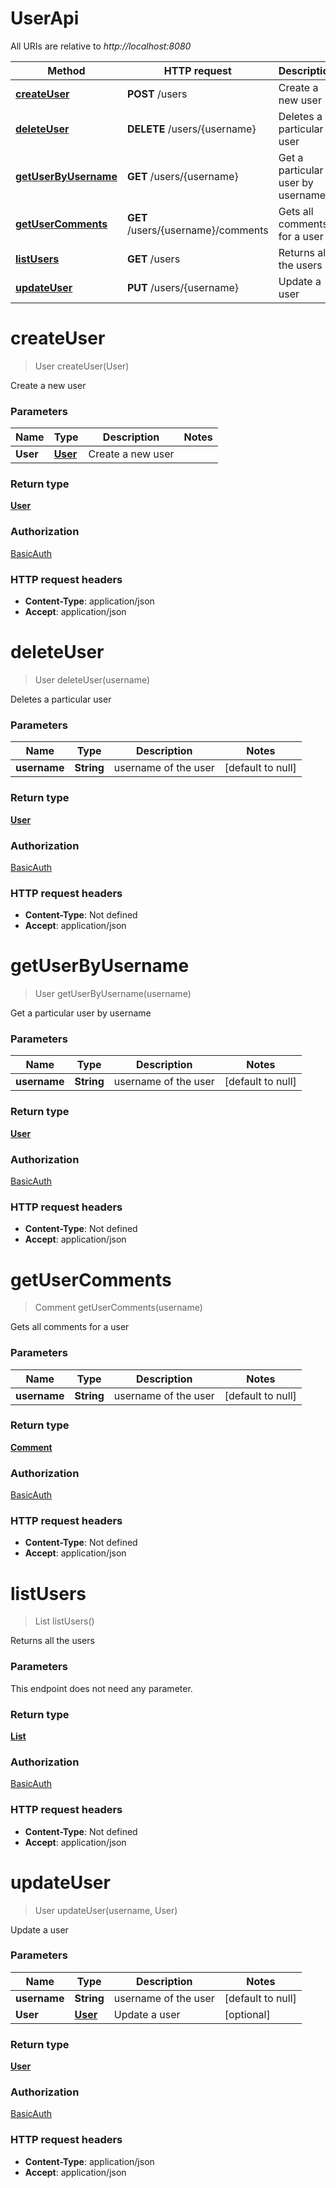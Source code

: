 # UserApi

All URIs are relative to *http://localhost:8080*

| Method | HTTP request | Description |
|------------- | ------------- | -------------|
| [**createUser**](UserApi.md#createUser) | **POST** /users | Create a new user |
| [**deleteUser**](UserApi.md#deleteUser) | **DELETE** /users/{username} | Deletes a particular user |
| [**getUserByUsername**](UserApi.md#getUserByUsername) | **GET** /users/{username} | Get a particular user by username |
| [**getUserComments**](UserApi.md#getUserComments) | **GET** /users/{username}/comments | Gets all comments for a user |
| [**listUsers**](UserApi.md#listUsers) | **GET** /users | Returns all the users |
| [**updateUser**](UserApi.md#updateUser) | **PUT** /users/{username} | Update a user |


<a name="createUser"></a>
# **createUser**
> User createUser(User)

Create a new user

### Parameters

|Name | Type | Description  | Notes |
|------------- | ------------- | ------------- | -------------|
| **User** | [**User**](../Models/User.md)| Create a new user | |

### Return type

[**User**](../Models/User.md)

### Authorization

[BasicAuth](../README.md#BasicAuth)

### HTTP request headers

- **Content-Type**: application/json
- **Accept**: application/json

<a name="deleteUser"></a>
# **deleteUser**
> User deleteUser(username)

Deletes a particular user

### Parameters

|Name | Type | Description  | Notes |
|------------- | ------------- | ------------- | -------------|
| **username** | **String**| username of the user | [default to null] |

### Return type

[**User**](../Models/User.md)

### Authorization

[BasicAuth](../README.md#BasicAuth)

### HTTP request headers

- **Content-Type**: Not defined
- **Accept**: application/json

<a name="getUserByUsername"></a>
# **getUserByUsername**
> User getUserByUsername(username)

Get a particular user by username

### Parameters

|Name | Type | Description  | Notes |
|------------- | ------------- | ------------- | -------------|
| **username** | **String**| username of the user | [default to null] |

### Return type

[**User**](../Models/User.md)

### Authorization

[BasicAuth](../README.md#BasicAuth)

### HTTP request headers

- **Content-Type**: Not defined
- **Accept**: application/json

<a name="getUserComments"></a>
# **getUserComments**
> Comment getUserComments(username)

Gets all comments for a user

### Parameters

|Name | Type | Description  | Notes |
|------------- | ------------- | ------------- | -------------|
| **username** | **String**| username of the user | [default to null] |

### Return type

[**Comment**](../Models/Comment.md)

### Authorization

[BasicAuth](../README.md#BasicAuth)

### HTTP request headers

- **Content-Type**: Not defined
- **Accept**: application/json

<a name="listUsers"></a>
# **listUsers**
> List listUsers()

Returns all the users

### Parameters
This endpoint does not need any parameter.

### Return type

[**List**](../Models/User.md)

### Authorization

[BasicAuth](../README.md#BasicAuth)

### HTTP request headers

- **Content-Type**: Not defined
- **Accept**: application/json

<a name="updateUser"></a>
# **updateUser**
> User updateUser(username, User)

Update a user

### Parameters

|Name | Type | Description  | Notes |
|------------- | ------------- | ------------- | -------------|
| **username** | **String**| username of the user | [default to null] |
| **User** | [**User**](../Models/User.md)| Update a user | [optional] |

### Return type

[**User**](../Models/User.md)

### Authorization

[BasicAuth](../README.md#BasicAuth)

### HTTP request headers

- **Content-Type**: application/json
- **Accept**: application/json

